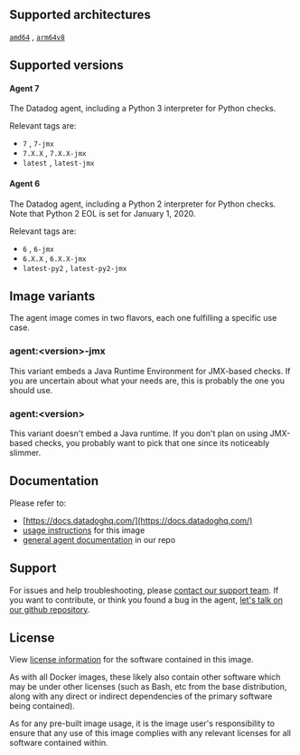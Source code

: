 ## Supported architectures

[`amd64`](https://hub.docker.com/r/datadog/agent-amd64) , [`arm64v8`](https://hub.docker.com/r/datadog/agent-arm64)

## Supported versions

#### Agent 7

The Datadog agent, including a Python 3 interpreter for Python checks.

Relevant tags are:

- `7` , `7-jmx`
- `7.X.X` , `7.X.X-jmx`
- `latest` , `latest-jmx`

#### Agent 6

The Datadog agent, including a Python 2 interpreter for Python checks. Note that Python 2 EOL is set for January 1, 2020.

Relevant tags are:

- `6` , `6-jmx`
- `6.X.X` , `6.X.X-jmx`
- `latest-py2` , `latest-py2-jmx`

## Image variants

The agent image comes in two flavors, each one fulfilling a specific use case.

### agent:\<version\>-jmx

This variant embeds a Java Runtime Environment for JMX-based checks. If you
are uncertain about what your needs are, this is probably the one you should
use.

### agent:\<version\>

This variant doesn't embed a Java runtime. If you don't plan on using
JMX-based checks, you probably want to pick that one since its noticeably
slimmer.

## Documentation

Please refer to:

- [https://docs.datadoghq.com/](https://docs.datadoghq.com/)
- [usage instructions](https://github.com/DataDog/datadog-agent/tree/master/Dockerfiles/agent) for this image
- [general agent documentation](https://github.com/DataDog/datadog-agent/tree/master/docs) in our repo

## Support

For issues and help troubleshooting, please [contact our support team](https://www.datadoghq.com/support/). If you want to contribute, or think you found a bug in the agent, [let's talk on our github repository](https://github.com/DataDog/datadog-agent).

## License

View [license information](https://github.com/DataDog/datadog-agent/blob/master/LICENSE) for the software contained in this image.

As with all Docker images, these likely also contain other software which may be under other licenses (such as Bash, etc from the base distribution, along with any direct or indirect dependencies of the primary software being contained).

As for any pre-built image usage, it is the image user's responsibility to ensure that any use of this image complies with any relevant licenses for all software contained within.
